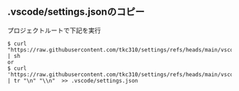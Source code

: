 ## .vscode/settings.jsonのコピー

プロジェクトルートで下記を実行

```
$ curl "https://raw.githubusercontent.com/tkc310/settings/refs/heads/main/vscode/settings.sh" | sh
or
$ curl 'https://raw.githubusercontent.com/tkc310/settings/refs/heads/main/vscode/settings.json' | tr "\n" "\\n"  >> .vscode/settings.json
```
